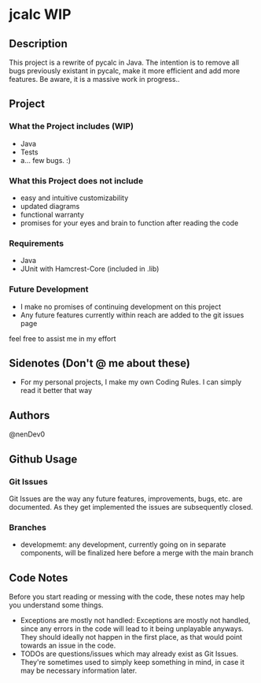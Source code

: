 # jcalc WIP

## Description

This project is a rewrite of pycalc in Java. The intention is to remove all bugs previously existant in pycalc, make it
more efficient and add more features. Be aware, it is a massive work in progress..

## Project

### What the Project includes (WIP)

- Java
- Tests
- a... few bugs. :)


### What this Project does not include

- easy and intuitive customizability
- updated diagrams
- functional warranty
- promises for your eyes and brain to function after reading the code

### Requirements

- Java
- JUnit with Hamcrest-Core (included in .lib)


### Future Development

- I make no promises of continuing development on this project
- Any future features currently within reach are added to the git issues page

feel free to assist me in my effort


## Sidenotes (Don't @ me about these)

- For my personal projects, I make my own Coding Rules. I can simply read it better that way

## Authors
@nenDev0

## Github Usage

### Git Issues

Git Issues are the way any future features, improvements, bugs, etc. are documented. As they get implemented the issues are subsequently closed.

### Branches

- developmemt:
any development, currently going on in separate components, will be finalized here before a merge with the main branch


## Code Notes

Before you start reading or messing with the code, these notes may help you understand some things.

- Exceptions are mostly not handled:
Exceptions are mostly not handled, since any errors in the code will lead to it being unplayable anyways.
They should ideally not happen in the first place, as that would point towards an issue in the code.
- TODOs are questions/issues which may already exist as Git Issues. They're sometimes used to simply keep something in mind, in case it may be necessary information later.

